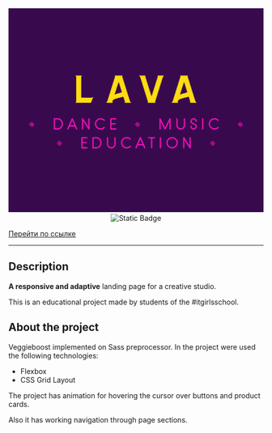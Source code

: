 <div align="center">
<img src="./assets/readme/fulllogo-readme.png">
</div>

<div align="center">
<img alt="Static Badge" src="https://img.shields.io/badge/made%20by-%23itgirlsschool-violet">
</div>

<a href="https://ElenLen.github.io/LavaStudio/">Перейти по ссылке</a>

---

## Description

**A responsive and adaptive** landing page for a creative studio.

This is an educational project made by students of the #itgirlsschool.

## About the project

Veggieboost implemented on Sass preprocessor. In the project were used the following technologies:

- Flexbox
- CSS Grid Layout

The project has animation for hovering the cursor over buttons and product cards.

Also it has working navigation through page sections.
